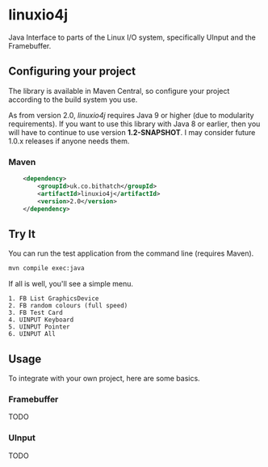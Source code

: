 # linuxio4j

Java Interface to parts of the Linux I/O system, specifically UInput and the Framebuffer.

## Configuring your project

The library is available in Maven Central, so configure your project according to the
build system you use. 

As from version 2.0, *linuxio4j* requires Java 9 or higher (due to modularity requirements). If you 
want to use this library with Java 8 or earlier, then you will have to continue to use version 
**1.2-SNAPSHOT**. I may consider future 1.0.x releases if anyone needs them.

### Maven

```xml
	<dependency>
		<groupId>uk.co.bithatch</groupId>
		<artifactId>linuxio4j</artifactId>
		<version>2.0</version>
	</dependency>
```

## Try It

You can run the test application from the command line (requires Maven).

```sh
mvn compile exec:java
```

If all is well, you'll see a simple menu.

```
1. FB List GraphicsDevice
2. FB random colours (full speed)
3. FB Test Card
4. UINPUT Keyboard
5. UINPUT Pointer
6. UINPUT All
```

## Usage

To integrate with your own project, here are some basics.

### Framebuffer

TODO

### UInput

TODO